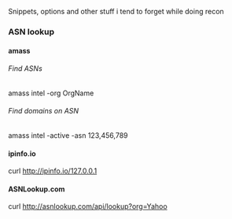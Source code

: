 Snippets, options and other stuff i tend to forget while doing recon 


### ASN lookup 

#### amass 

###### Find ASNs 
amass intel -org OrgName

###### Find domains on ASN
amass intel -active -asn 123,456,789

#### ipinfo.io
curl http://ipinfo.io/127.0.0.1

#### ASNLookup.com 
curl http://asnlookup.com/api/lookup?org=Yahoo
